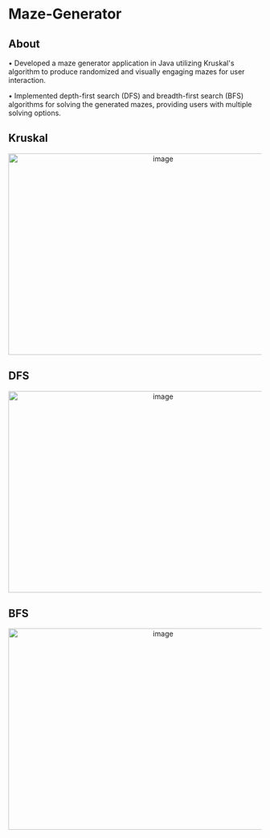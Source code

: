 # Maze-Generator

## About
• Developed a maze generator application in Java utilizing Kruskal's algorithm to produce randomized and visually engaging mazes for user interaction. 

• Implemented depth-first search (DFS) and breadth-first search (BFS) algorithms for solving the generated mazes, providing users with multiple solving options.

## Kruskal
<div style="text-align: center;">
    <img alt="image" src="https://github.com/JackOehling/Maze-Generator/assets/132861458/732ca7cf-52ee-45a6-8c56-118956662a70" width="600" height="400">
</div>

## DFS
<div style="text-align: center;">
    <img alt="image" src="https://github.com/JackOehling/Maze-Generator/assets/132861458/c2bf40f4-387d-404f-b231-7469d529252a" width="600" height="400">
</div>

## BFS
<div style="text-align: center;">
    <img alt="image" src="https://github.com/JackOehling/Maze-Generator/assets/132861458/54e19ed9-9f49-4ae2-8107-49ee8575553a" width="600" height="400">
</div>
